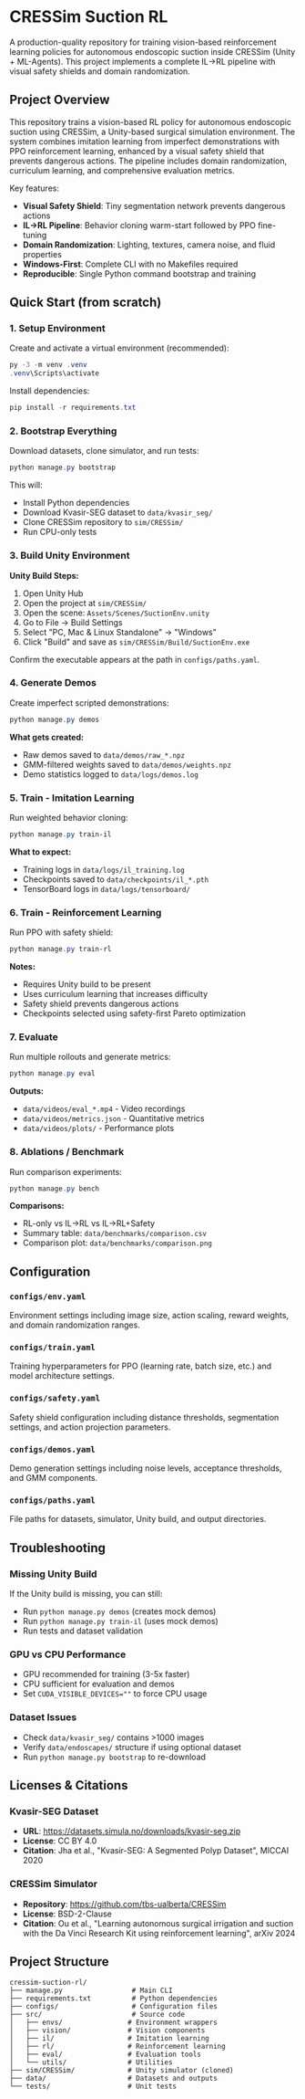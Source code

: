 # CRESSim Suction RL

A production-quality repository for training vision-based reinforcement learning policies for autonomous endoscopic suction inside CRESSim (Unity + ML-Agents). This project implements a complete IL→RL pipeline with visual safety shields and domain randomization.

## Project Overview

This repository trains a vision-based RL policy for autonomous endoscopic suction using CRESSim, a Unity-based surgical simulation environment. The system combines imitation learning from imperfect demonstrations with PPO reinforcement learning, enhanced by a visual safety shield that prevents dangerous actions. The pipeline includes domain randomization, curriculum learning, and comprehensive evaluation metrics.

Key features:
- **Visual Safety Shield**: Tiny segmentation network prevents dangerous actions
- **IL→RL Pipeline**: Behavior cloning warm-start followed by PPO fine-tuning
- **Domain Randomization**: Lighting, textures, camera noise, and fluid properties
- **Windows-First**: Complete CLI with no Makefiles required
- **Reproducible**: Single Python command bootstrap and training
  
## Quick Start (from scratch)

### 1. Setup Environment

Create and activate a virtual environment (recommended):

```powershell
py -3 -m venv .venv
.venv\Scripts\activate
```

Install dependencies:

```powershell
pip install -r requirements.txt
```

### 2. Bootstrap Everything

Download datasets, clone simulator, and run tests:

```powershell
python manage.py bootstrap
```

This will:
- Install Python dependencies
- Download Kvasir-SEG dataset to `data/kvasir_seg/`
- Clone CRESSim repository to `sim/CRESSim/`
- Run CPU-only tests

### 3. Build Unity Environment

**Unity Build Steps:**

1. Open Unity Hub
2. Open the project at `sim/CRESSim/`
3. Open the scene: `Assets/Scenes/SuctionEnv.unity`
4. Go to File → Build Settings
5. Select "PC, Mac & Linux Standalone" → "Windows"
6. Click "Build" and save as `sim/CRESSim/Build/SuctionEnv.exe`

Confirm the executable appears at the path in `configs/paths.yaml`.

### 4. Generate Demos

Create imperfect scripted demonstrations:

```powershell
python manage.py demos
```

**What gets created:**
- Raw demos saved to `data/demos/raw_*.npz`
- GMM-filtered weights saved to `data/demos/weights.npz`
- Demo statistics logged to `data/logs/demos.log`

### 5. Train - Imitation Learning

Run weighted behavior cloning:

```powershell
python manage.py train-il
```

**What to expect:**
- Training logs in `data/logs/il_training.log`
- Checkpoints saved to `data/checkpoints/il_*.pth`
- TensorBoard logs in `data/logs/tensorboard/`

### 6. Train - Reinforcement Learning

Run PPO with safety shield:

```powershell
python manage.py train-rl
```

**Notes:**
- Requires Unity build to be present
- Uses curriculum learning that increases difficulty
- Safety shield prevents dangerous actions
- Checkpoints selected using safety-first Pareto optimization

### 7. Evaluate

Run multiple rollouts and generate metrics:

```powershell
python manage.py eval
```

**Outputs:**
- `data/videos/eval_*.mp4` - Video recordings
- `data/videos/metrics.json` - Quantitative metrics
- `data/videos/plots/` - Performance plots

### 8. Ablations / Benchmark

Run comparison experiments:

```powershell
python manage.py bench
```

**Comparisons:**
- RL-only vs IL→RL vs IL→RL+Safety
- Summary table: `data/benchmarks/comparison.csv`
- Comparison plot: `data/benchmarks/comparison.png`

## Configuration

### `configs/env.yaml`
Environment settings including image size, action scaling, reward weights, and domain randomization ranges.

### `configs/train.yaml`
Training hyperparameters for PPO (learning rate, batch size, etc.) and model architecture settings.

### `configs/safety.yaml`
Safety shield configuration including distance thresholds, segmentation settings, and action projection parameters.

### `configs/demos.yaml`
Demo generation settings including noise levels, acceptance thresholds, and GMM components.

### `configs/paths.yaml`
File paths for datasets, simulator, Unity build, and output directories.

## Troubleshooting

### Missing Unity Build
If the Unity build is missing, you can still:
- Run `python manage.py demos` (creates mock demos)
- Run `python manage.py train-il` (uses mock demos)
- Run tests and dataset validation

### GPU vs CPU Performance
- GPU recommended for training (3-5x faster)
- CPU sufficient for evaluation and demos
- Set `CUDA_VISIBLE_DEVICES=""` to force CPU usage

### Dataset Issues
- Check `data/kvasir_seg/` contains >1000 images
- Verify `data/endoscapes/` structure if using optional dataset
- Run `python manage.py bootstrap` to re-download

## Licenses & Citations

### Kvasir-SEG Dataset
- **URL**: https://datasets.simula.no/downloads/kvasir-seg.zip
- **License**: CC BY 4.0
- **Citation**: Jha et al., "Kvasir-SEG: A Segmented Polyp Dataset", MICCAI 2020

### CRESSim Simulator
- **Repository**: https://github.com/tbs-ualberta/CRESSim
- **License**: BSD-2-Clause
- **Citation**: Ou et al., "Learning autonomous surgical irrigation and suction with the Da Vinci Research Kit using reinforcement learning", arXiv 2024

## Project Structure

```
cressim-suction-rl/
├── manage.py                 # Main CLI
├── requirements.txt          # Python dependencies
├── configs/                  # Configuration files
├── src/                      # Source code
│   ├── envs/                # Environment wrappers
│   ├── vision/              # Vision components
│   ├── il/                  # Imitation learning
│   ├── rl/                  # Reinforcement learning
│   ├── eval/                # Evaluation tools
│   └── utils/               # Utilities
├── sim/CRESSim/             # Unity simulator (cloned)
├── data/                    # Datasets and outputs
└── tests/                   # Unit tests

```
